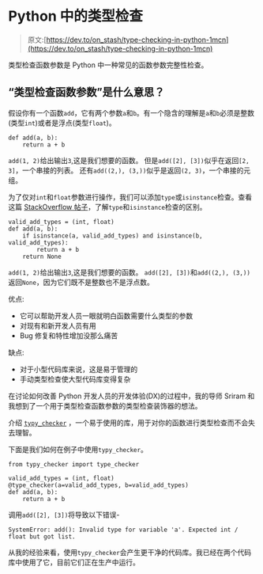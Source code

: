 # Python 中的类型检查

> 原文:[https://dev.to/on_stash/type-checking-in-python-1mcn](https://dev.to/on_stash/type-checking-in-python-1mcn)

类型检查函数参数是 Python 中一种常见的函数参数完整性检查。

## “类型检查函数参数”是什么意思？

假设你有一个函数`add`，它有两个参数`a`和`b`。有一个隐含的理解是`a`和`b`必须是整数(类型`int`)或者是浮点(类型`float`)。

```
def add(a, b):
    return a + b 
```

`add(1, 2)`给出输出`3`,这是我们想要的函数。
但是`add([2], [3])`似乎在返回`[2, 3]`，一个串接的列表。
还有`add((2,), (3,))`似乎是返回`(2, 3)`，一个串接的元组。

为了仅对`int`和`float`参数进行操作，我们可以添加`type`或`isinstance`检查。查看这篇 [StackOverflow 帖子](https://stackoverflow.com/questions/1549801/what-are-the-differences-between-type-and-isinstance)，了解`type`和`isinstance`检查的区别。

```
valid_add_types = (int, float)
def add(a, b):
    if isinstance(a, valid_add_types) and isinstance(b, valid_add_types):
        return a + b
    return None 
```

`add(1, 2)`给出输出`3`,这是我们想要的函数。
`add([2], [3])`和`add((2,), (3,))`返回`None`，因为它们既不是整数也不是浮点数。

优点:

*   它可以帮助开发人员一眼就明白函数需要什么类型的参数
*   对现有和新开发人员有用
*   Bug 修复和特性增加没那么痛苦

缺点:

*   对于小型代码库来说，这是易于管理的
*   手动类型检查使大型代码库变得复杂

在讨论如何改善 Python 开发人员的开发体验(DX)的过程中，我的导师 Sriram 和我想到了一个用于类型检查函数参数的类型检查装饰器的想法。

介绍 [`typy_checker`](https://github.com/onstash/typy_checker) ，一个易于使用的库，用于对你的函数进行类型检查而不会失去理智。

下面是我们如何在例子中使用`typy_checker`。

```
from typy_checker import type_checker

valid_add_types = (int, float)
@type_checker(a=valid_add_types, b=valid_add_types)
def add(a, b):
    return a + b 
```

调用`add([2], [3])`将导致以下错误-

```
SystemError: add(): Invalid type for variable 'a'. Expected int / float but got list. 
```

从我的经验来看，使用`typy_checker`会产生更干净的代码库。我已经在两个代码库中使用了它，目前它们正在生产中运行。